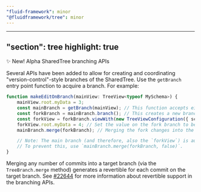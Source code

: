 ```yaml
---
"fluid-framework": minor
"@fluidframework/tree": minor
---
```

---
"section": tree
highlight: true
---

✨ New! Alpha SharedTree branching APIs

Several APIs have been added to allow for creating and coordinating "version-control"-style branches of the SharedTree.
Use the `getBranch` entry point function to acquire a branch.
For example:

```ts
function makeEditOnBranch(mainView: TreeView<typeof MySchema>) {
	mainView.root.myData = 3;
	const mainBranch = getBranch(mainView); // This function accepts either a view of a SharedTree (acquired e.g. via `sharedTree.viewWith(...)`) or a `SharedTree` directly.
	const forkBranch = mainBranch.branch(); // This creates a new branch based on the existing branch.
	const forkView = forkBranch.viewWith(new TreeViewConfiguration({ schema: MySchema })); // Acquire a view of the forked branch in order to read or edit its tree.
	forkView.root.myData = 4; // Set the value on the fork branch to be 4. The main branch still has a value of 3.
	mainBranch.merge(forkBranch); // Merging the fork changes into the main branch causes the main branch to have a value of 4.

	// Note: The main branch (and therefore, also the `forkView`) is automatically disposed by the merge.
	// To prevent this, use `mainBranch.merge(forkBranch, false)`.
}
```

Merging any number of commits into a target branch (via the `TreeBranch.merge` method) generates a revertible for each
commit on the target branch. See [#22644](https://github.com/microsoft/FluidFramework/pull/22644) for more information
about revertible support in the branching APIs.
